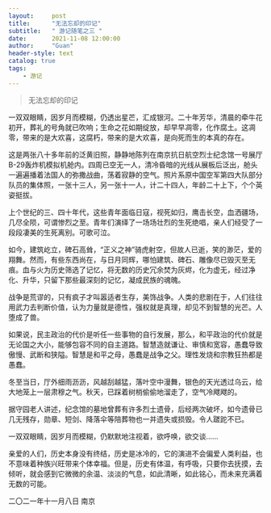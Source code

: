 ```yaml
---
layout:     post
title:      "无法忘却的印记"
subtitle:   " 游记随笔之三 "
date:       2021-11-08 12:00:00
author:     "Guan"
header-style: text
catalog: true
tags:
    - 游记
---
```


> 无法忘却的印记


一双双眼睛，因岁月而模糊，仍透出星芒，汇成银河。二十年芳华，清晨的牵牛花初开，葬礼的号角就已吹响；生命之花如期绽放，却早早凋零，化作腐土。这凋零，带来的是大欢喜，这腐朽，带来的是大欢喜，是向死而生的本真的存在。


这是两张八十多年前的泛黄旧照，静静地陈列在南京抗日航空烈士纪念馆一号展厅B-29轰炸机模拟机舱内。四周已空无一人，清冷昏暗的光线从展板后泛出，舱头一遍遍播着法国人的弥撒战曲，荡着寂静的空气。照片系原中国空军第四大队部分队员的集体照，一张十三人，另一张十一人，计二十四人，年龄二十上下，个个英姿挺拔。


上个世纪的三、四十年代，这些青年面临日寇，视死如归，鹰击长空，血洒疆场，几尽全陨，可谓惨烈之至。青年们演绎了一场场壮烈的生死绝唱，亲人们经受了一段段凄美的生死离别。可歌可泣。


如今，建筑屹立，碑石高耸，“正义之神”骑虎射空，但故人已逝，笑的渺茫，爱的翔舞。然而，有些东西尚在，与日月同辉，哪怕建筑、碑石、雕像尽已毁灭至无痕。血与火为历史筛选了记忆，将无数的历史冗余焚为灰烬，化为虚无，经过净化、升华，只留下那些最深刻的记忆，凝成民族的魂魄。


战争是荒谬的，只有疯子才叫嚣适者生存，美饰战争。人类的悲剧在于，人们往往用武力去判断价值，认为力量就是德性，强权就是真理，却见不到智慧的光芒。人堕成了兽。


如果说，民主政治的代价是听任一些事物的自行发展，那么，和平政治的代价就是无论国之大小，能够包容不同的自主道路。智慧造就谦让、审慎和宽容，愚蠢导致傲慢、武断和狭隘。智慧是和平之母，愚蠢是战争之父。理性发烧和宗教狂热都是愚蠢。


冬至当日，厅外细雨沥沥，风越刮越猛，落叶空中漫舞，银色的天光透过乌云，给大地笼上一层肃穆之气。秋天，已踩着树梢偷偷地溜走了，空气冷飕飕的。


据守园老人讲述，纪念馆的墓地曾葬有许多烈士遗骨，后经两次破坏，如今遗骨已几无残存，勋章、短剑、降落伞等陪葬物也一并遗失或损毁。令人蹉跎不已。


一双双眼睛，因岁月而模糊，仍默默地注视着，欲呼唤，欲交谈……


亲爱的人们，历史本身没有终结，历史是冰冷的，它的演进不会偏爱人类利益，也不意味着种族兴旺带来个体幸福。但是，历史有体温，有呼吸，只要你去抚摸，去倾听，就会感到它微微的余温、淡淡的气息，如此清晰，如此铭心，而未来充满着无数的可能。


二〇二一年十一月八日  南京
